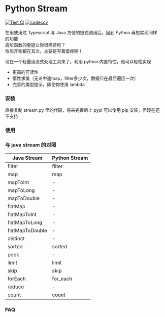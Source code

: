 # Python Stream

[![Test CI](https://github.com/Shimada666/python-stream/actions/workflows/main.yml/badge.svg)](https://github.com/Shimada666/python-stream/actions/workflows/main.yml)
[![codecov](https://codecov.io/gh/Shimada666/python-stream/branch/master/graph/badge.svg)](https://codecov.io/gh/Shimada666/python-stream)

在用使用过 Typescript 与 Java 方便的链式调用后，回到 Python 再想实现同样的功能  
高阶函数的套娃让你很痛苦吧？  
性能开销都在其次，主要是写着蛋疼啊！

现在一个轻量级流式处理工具来了，利用 python 内置特性，他可以轻松实现

* 更高的可读性
* 惰性求值（无论中途map，filter多少次，数据只在最后遍历一次）
* 完善的类型提示，即使你使用 lambda

### 安装

直接复制 stream.py 里的代码，将来完善后上 pypi 可以使用 pip 安装，但现在还不支持

### 使用

### 与 java stream 的对照

|  Java Stream  | Python Stream   |
|---------------|-----------------|
|    filter     |     filter      |
|    map     |     map      |
|    mapToInt       |     -      |
|    mapToLong       |     -      |
|    mapToDouble       |     -      |
|    flatMap       |     -      |
|    flatMapToInt       |     -      |
|    flatMapToLong       |     -      |
|    flatMapToDouble       |     -      |
|    distinct       |     -      |
|    sorted       |     sorted      |
|    peek       |      -      |
|    limit       |     limit      |
|    skip       |     skip      |
|    forEach       |     for_each      |
|    reduce       |     -      |
|    count       |     count      |

### FAQ
